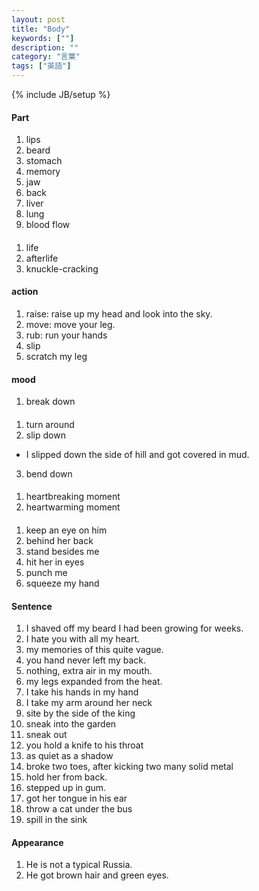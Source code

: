 ```yaml
---
layout: post
title: "Body"
keywords: [""]
description: ""
category: "言葉"
tags: ["英語"]
---
```

{% include JB/setup %}

#### Part
1. lips
2. beard
3. stomach
4. memory
5. jaw
6. back
7. liver
8. lung
9. blood flow

####
1. life 
2. afterlife
3. knuckle-cracking

#### action
1. raise: raise up my head and look into the sky.
2. move: move your leg.
3. rub: run your hands
4. slip
5. scratch my leg

#### mood
1. break down

####
1. turn around
2. slip down
- I slipped down the side of hill and got covered in mud.
3. bend down

####
1. heartbreaking moment
2. heartwarming moment

####
1. keep an eye on him
2. behind her back
3. stand besides me
4. hit her in eyes
5. punch me
6. squeeze my hand

#### Sentence
1. I shaved off my beard I had been growing for weeks.
3. I hate you with all my heart.
4. my memories of this quite vague.
5. you hand never left my back.
6. nothing, extra air in my mouth.
7. my legs expanded from the heat.
8. I take his hands in my hand
9. I take my arm around her neck 
1. site by the side of the king
2. sneak into the garden
3. sneak out
3. you hold a knife to his throat
4. as quiet as a shadow
5. broke two toes, after kicking two many solid metal
6. hold her from back.
7. stepped up in gum.
8. got her tongue in his ear
9. throw a cat under the bus
1. spill in the sink



#### Appearance
1. He is not a typical Russia.
2. He got brown hair and green eyes.



